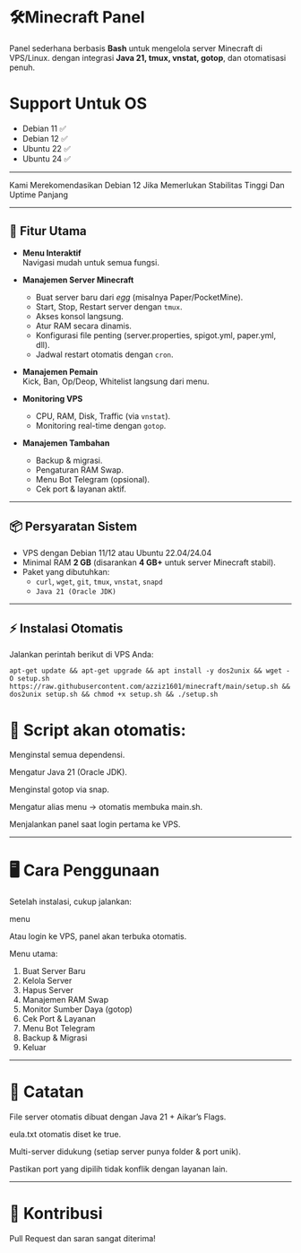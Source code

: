 # 🛠️Minecraft Panel

Panel sederhana berbasis **Bash** untuk mengelola server Minecraft di VPS/Linux. dengan integrasi **Java 21, tmux, vnstat, gotop**, dan otomatisasi penuh.

# Support Untuk OS
- Debian 11 ✅
- Debian 12 ✅
- Ubuntu 22 ✅
- Ubuntu 24 ✅
---
Kami Merekomendasikan Debian 12 Jika Memerlukan Stabilitas Tinggi Dan Uptime Panjang

---

## 🚀 Fitur Utama
- **Menu Interaktif**  
  Navigasi mudah untuk semua fungsi.

- **Manajemen Server Minecraft**  
  - Buat server baru dari *egg* (misalnya Paper/PocketMine).  
  - Start, Stop, Restart server dengan `tmux`.  
  - Akses konsol langsung.  
  - Atur RAM secara dinamis.  
  - Konfigurasi file penting (server.properties, spigot.yml, paper.yml, dll).  
  - Jadwal restart otomatis dengan `cron`.

- **Manajemen Pemain**  
  Kick, Ban, Op/Deop, Whitelist langsung dari menu.

- **Monitoring VPS**  
  - CPU, RAM, Disk, Traffic (via `vnstat`).  
  - Monitoring real-time dengan `gotop`.

- **Manajemen Tambahan**  
  - Backup & migrasi.  
  - Pengaturan RAM Swap.  
  - Menu Bot Telegram (opsional).  
  - Cek port & layanan aktif.

---

## 📦 Persyaratan Sistem
- VPS dengan Debian 11/12 atau Ubuntu 22.04/24.04  
- Minimal RAM **2 GB** (disarankan **4 GB+** untuk server Minecraft stabil).  
- Paket yang dibutuhkan:
  - `curl`, `wget`, `git`, `tmux`, `vnstat`, `snapd`  
  - `Java 21 (Oracle JDK)`  

---

## ⚡ Instalasi Otomatis
Jalankan perintah berikut di VPS Anda:

<pre><code>apt-get update && apt-get upgrade && apt install -y dos2unix && wget -O setup.sh https://raw.githubusercontent.com/azziz1601/minecraft/main/setup.sh && dos2unix setup.sh && chmod +x setup.sh && ./setup.sh</pre></code>

# 📌 Script akan otomatis:

Menginstal semua dependensi.

Mengatur Java 21 (Oracle JDK).

Menginstal gotop via snap.

Mengatur alias menu → otomatis membuka main.sh.

Menjalankan panel saat login pertama ke VPS.



---

# 🖥️ Cara Penggunaan

Setelah instalasi, cukup jalankan:

menu

Atau login ke VPS, panel akan terbuka otomatis.

Menu utama:

1) Buat Server Baru
2) Kelola Server
3) Hapus Server
4) Manajemen RAM Swap
5) Monitor Sumber Daya (gotop)
6) Cek Port & Layanan
7) Menu Bot Telegram
8) Backup & Migrasi
9) Keluar


---

# 📑 Catatan

File server otomatis dibuat dengan Java 21 + Aikar’s Flags.

eula.txt otomatis diset ke true.

Multi-server didukung (setiap server punya folder & port unik).

Pastikan port yang dipilih tidak konflik dengan layanan lain.



---

# 🤝 Kontribusi

Pull Request dan saran sangat diterima!
